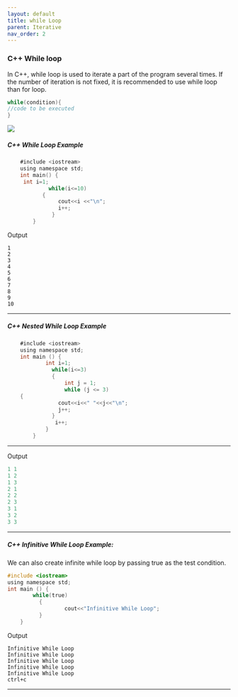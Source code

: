 ```yaml
---
layout: default
title: while Loop
parent: Iterative
nav_order: 2
---
```

### C++ While loop

In C++, while loop is used to iterate a part of the program several times. If the number of iteration is not fixed, it is recommended to use while loop than for loop.

```objectivec
while(condition){    
//code to be executed    
}  
```
![](https://static.javatpoint.com/cpp/images/cpp-while-loop1.png)


##### C++ While Loop Example

```objectivec
    #include <iostream>  
    using namespace std;  
    int main() {         
     int i=1;      
             while(i<=10)   
           {      
                cout<<i <<"\n";    
                i++;  
              }       
        }  
```
Output
```
1
2
3
4
5
6
7
8
9
10
```

--------

##### C++ Nested While Loop Example
```objectivec
    #include <iostream>  
    using namespace std;  
    int main () {  
            int i=1;      
              while(i<=3)     
              {    
                  int j = 1;    
                  while (j <= 3)    
    {      
                cout<<i<<" "<<j<<"\n";      
                j++;  
              }     
               i++;  
            }  
        }    
```

--------
Output
```objectivec
1 1
1 2
1 3
2 1
2 2 
2 3
3 1
3 2
3 3
```

-----

##### C++ Infinitive While Loop Example:

We can also create infinite while loop by passing true as the test condition.

```objectivec
#include <iostream>  
using namespace std;  
int main () {  
        while(true)  
          {    
                  cout<<"Infinitive While Loop";    
          }    
    } 
```
Output
```
Infinitive While Loop 
Infinitive While Loop
Infinitive While Loop
Infinitive While Loop
Infinitive While Loop
ctrl+c
```

------



